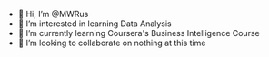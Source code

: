 - 👋 Hi, I’m @MWRus
- 👀 I’m interested in learning Data Analysis
- 🌱 I’m currently learning Coursera's Business Intelligence Course
- 💞️ I’m looking to collaborate on nothing at this time


<!---
MWRus/MWRus is a ✨ special ✨ repository because its `README.md` (this file) appears on your GitHub profile.
You can click the Preview link to take a look at your changes.
--->
